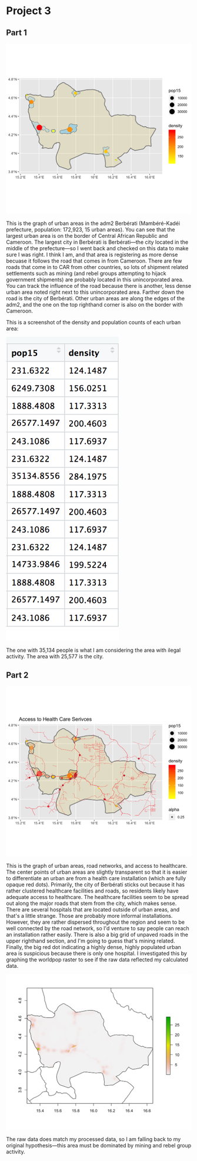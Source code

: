 # Project 3

## Part 1

![pic](density_center_points.png)

This is the graph of urban areas in the adm2 Berbérati (Mambéré-Kadéi prefecture, population: 172,923, 15 urban areas). You can see that the largest urban area is on the border of Central African Republic and Cameroon. The largest city in Berbérati is Berbérati—the city located in the middle of the prefecture—so I went back and checked on this data to make sure I was right. I think I am, and that area is registering as more dense becuase it follows the road that comes in from Cameroon. There are few roads that come in to CAR from other countries, so lots of shipment related settlements such as mining (and rebel groups attempting to hijack government shipments) are probably located in this unincorporated area. You can track the influence of the road because there is another, less dense urban area noted right next to this unincorporated area. Farther down the road is the city of Berbérati. Other urban areas are along the edges of the adm2, and the one on the top righthand corner is also on the border with Cameroon. 

This is a screenshot of the density and population counts of each urban area: 

![pic](denisty_df.png)

The one with 35,134 people is what I am considering the area with ilegal activity. The area with 25,577 is the city.

## Part 2

![pic](health_and_roads_caf.png)

This is the graph of urban areas, road networks, and access to healthcare. The center points of urban areas are slightly transparent so that it is easier to differentiate an urban are from a health care installation (which are fully opaque red dots). Primarily, the city of Berbérati sticks out because it has rather clustered healthcare facilities and roads, so residents likely have adequate access to healthcare. The healthcare facilities seem to be spread out along the major roads that stem from the city, which makes sense. There are several hospitals that are located outside of urban areas, and that's a little strange. Those are probably more informal installations. However, they are rather dispersed throughout the region and seem to be well connected by the road network, so I'd venture to say people can reach an installation rather easily. There is also a big grid of unpaved roads in the upper righthand section, and I'm going to guess that's mining related. Finally, the big red dot indicating a highly dense, highly populated urban area is suspicious because there is only one hospital. I investigated this by graphing the worldpop raster to see if the raw data reflected my calculated data. 

![pic](Berebati_checking.png)

The raw data does match my processed data, so I am falling back to my original hypothesis—this area must be dominated by mining and rebel group activity. 

 
